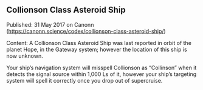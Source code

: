 ## Collionson Class Asteroid Ship

Published: 31 May 2017 on Canonn (https://canonn.science/codex/collionson-class-asteroid-ship/)

Content: A Collionson Class Asteroid Ship was last reported in orbit of the planet Hope, in the Gateway system; however the location of this ship is now unknown.

Your ship’s navigation system will misspell Collionson as “Collinson” when it detects the signal source within 1,000 Ls of it, however your ship’s targeting system will spell it correctly once you drop out of supercruise.